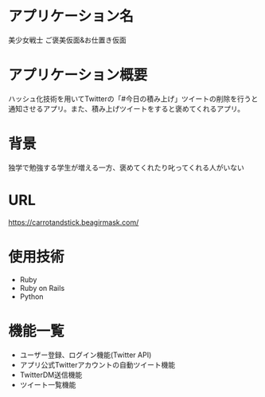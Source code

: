 # アプリケーション名
美少女戦士 ご褒美仮面&お仕置き仮面

# アプリケーション概要
ハッシュ化技術を用いてTwitterの「#今日の積み上げ」ツイートの削除を行うと通知させるアプリ。また、積み上げツイートをすると褒めてくれるアプリ。

# 背景
独学で勉強する学生が増える一方、褒めてくれたり叱ってくれる人がいない

# URL
https://carrotandstick.beagirmask.com/

# 使用技術
- Ruby
- Ruby on Rails
- Python

# 機能一覧
- ユーザー登録、ログイン機能(Twitter API)
- アプリ公式Twitterアカウントの自動ツイート機能
- TwitterDM送信機能
- ツイート一覧機能